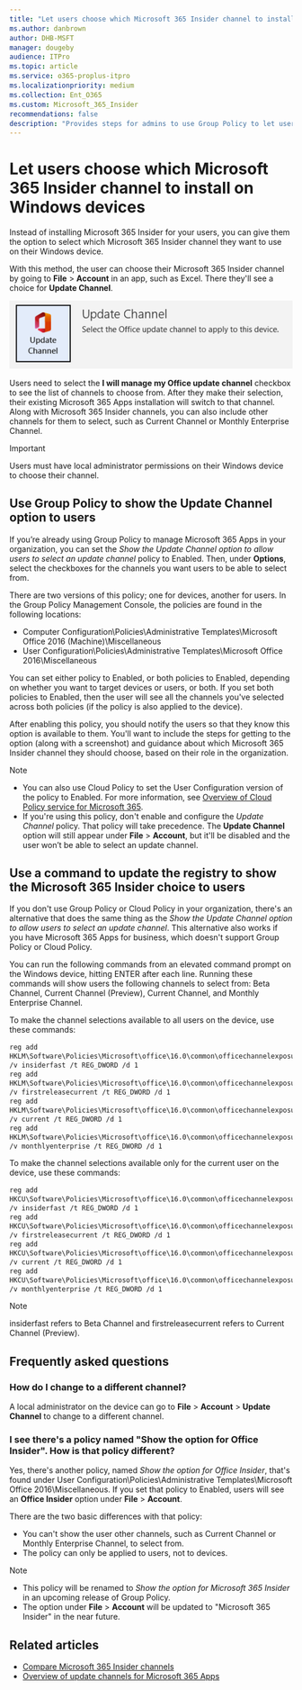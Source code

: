 ```yaml
---
title: "Let users choose which Microsoft 365 Insider channel to install on Windows devices"
ms.author: danbrown
author: DHB-MSFT
manager: dougeby
audience: ITPro
ms.topic: article
ms.service: o365-proplus-itpro
ms.localizationpriority: medium
ms.collection: Ent_O365
ms.custom: Microsoft_365_Insider
recommendations: false
description: "Provides steps for admins to use Group Policy to let users choose their Microsoft 365 Insider channel on Windows devices"
---
```


# Let users choose which Microsoft 365 Insider channel to install on Windows devices

Instead of installing Microsoft 365 Insider for your users, you can give them the option to select which Microsoft 365 Insider channel they want to use on their Windows device.

With this method, the user can choose their Microsoft 365 Insider channel by going to **File** > **Account** in an app, such as Excel. There they'll see a choice for **Update Channel**.

![Update Channel option that appears under File > Account in an app](../../images/insider/update-channel-option.png)

Users need to select the **I will manage my Office update channel** checkbox to see the list of channels to choose from. After they make their selection, their existing Microsoft 365 Apps installation will switch to that channel. Along with Microsoft 365 Insider channels, you can also include other channels for them to select, such as Current Channel or Monthly Enterprise Channel.

> [!IMPORTANT]
> Users must have local administrator permissions on their Windows device to choose their channel.

## Use Group Policy to show the Update Channel option to users

If you’re already using Group Policy to manage Microsoft 365 Apps in your organization, you can set the *Show the Update Channel option to allow users to select an update channel* policy to Enabled. Then, under **Options**, select the checkboxes for the channels you want users to be able to select from.

There are two versions of this policy; one for devices, another for users. In the Group Policy Management Console, the policies are found in the following locations:

- Computer Configuration\Policies\Administrative Templates\Microsoft Office 2016 (Machine)\Miscellaneous
- User Configuration\Policies\Administrative Templates\Microsoft Office 2016\Miscellaneous

You can set either policy to Enabled, or both policies to Enabled, depending on whether you want to target devices or users, or both. If you set both policies to Enabled, then the user will see all the channels you've selected across both policies (if the policy is also applied to the device).

After enabling this policy, you should notify the users so that they know this option is available to them. You'll want to include the steps for getting to the option (along with a screenshot) and guidance about which Microsoft 365 Insider channel they should choose, based on their role in the organization.

> [!NOTE]
> - You can also use Cloud Policy to set the User Configuration version of the policy to Enabled. For more information, see [Overview of Cloud Policy service for Microsoft 365](../../admincenter/overview-cloud-policy.md).
> - If you're using this policy, don't enable and configure the *Update Channel* policy. That policy will take precedence. The **Update Channel** option will still appear under **File** > **Account**, but it'll be disabled and the user won’t be able to select an update channel.

## Use a command to update the registry to show the Microsoft 365 Insider choice to users

If you don't use Group Policy or Cloud Policy in your organization, there's an alternative that does the same thing as the *Show the Update Channel option to allow users to select an update channel*. This alternative also works if you have Microsoft 365 Apps for business, which doesn't support Group Policy or Cloud Policy.

You can run the following commands from an elevated command prompt on the Windows device, hitting ENTER after each line. Running these commands will show users the following channels to select from: Beta Channel, Current Channel (Preview), Current Channel, and Monthly Enterprise Channel.

To make the channel selections available to all users on the device, use these commands:

```console
reg add HKLM\Software\Policies\Microsoft\office\16.0\common\officechannelexposure /v insiderfast /t REG_DWORD /d 1
reg add HKLM\Software\Policies\Microsoft\office\16.0\common\officechannelexposure /v firstreleasecurrent /t REG_DWORD /d 1
reg add HKLM\Software\Policies\Microsoft\office\16.0\common\officechannelexposure /v current /t REG_DWORD /d 1
reg add HKLM\Software\Policies\Microsoft\office\16.0\common\officechannelexposure /v monthlyenterprise /t REG_DWORD /d 1
```

To make the channel selections available only for the current user on the device, use these commands:

```console
reg add HKCU\Software\Policies\Microsoft\office\16.0\common\officechannelexposure /v insiderfast /t REG_DWORD /d 1
reg add HKCU\Software\Policies\Microsoft\office\16.0\common\officechannelexposure /v firstreleasecurrent /t REG_DWORD /d 1
reg add HKCU\Software\Policies\Microsoft\office\16.0\common\officechannelexposure /v current /t REG_DWORD /d 1
reg add HKCU\Software\Policies\Microsoft\office\16.0\common\officechannelexposure /v monthlyenterprise /t REG_DWORD /d 1
```

> [!NOTE]
> insiderfast refers to Beta Channel and firstreleasecurrent refers to Current Channel (Preview).


## Frequently asked questions

### How do I change to a different channel?

A local administrator on the device can go to **File** > **Account** > **Update Channel** to change to a different channel.

### I see there's a policy named "Show the option for Office Insider". How is that policy different?

Yes, there's another policy, named *Show the option for Office Insider*, that's found under User Configuration\Policies\Administrative Templates\Microsoft Office 2016\Miscellaneous. If you set that policy to Enabled, users will see an **Office Insider** option under **File** > **Account**.

There are the two basic differences with that policy:

- You can't show the user other channels, such as Current Channel or Monthly Enterprise Channel, to select from.
- The policy can only be applied to users, not to devices.

> [!NOTE]
> - This policy will be renamed to *Show the option for Microsoft 365 Insider* in an upcoming release of Group Policy.
> - The option under **File** > **Account** will be updated to "Microsoft 365 Insider" in the near future.


## Related articles

- [Compare Microsoft 365 Insider channels](../compare-channels.md)
- [Overview of update channels for Microsoft 365 Apps](../../overview-update-channels.md)